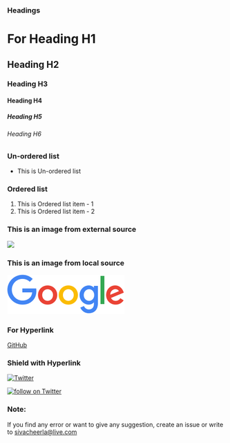 ### Headings
# For Heading H1
## Heading H2
### Heading H3
#### Heading H4
##### Heading H5
###### Heading H6

### Un-ordered list
* This is Un-ordered list

### Ordered list
1. This is Ordered list item - 1
1. This is Ordered list item - 2

### This is an image from external source
![](https://www.google.co.in/images/branding/googlelogo/1x/googlelogo_color_272x92dp.png)

### This is an image from local source
![](googlelogo_color_272x92dp.png)

### For Hyperlink
[GitHub](http://github.com)

### Shield with Hyperlink
[![Twitter](https://img.shields.io/twitter/follow/sivacheerla93.svg?style=social&label=Follow)](https://twitter.com/intent/follow?screen_name=sivacheerla93)

<a href="https://twitter.com/intent/follow?screen_name=sivacheerla93">
        <img src="https://img.shields.io/twitter/follow/sivacheerla93.svg?style=social&logo=twitter"
            alt="follow on Twitter"></a>


### Note:
If you find any error or want to give any suggestion, create an issue or write to sivacheerla@live.com